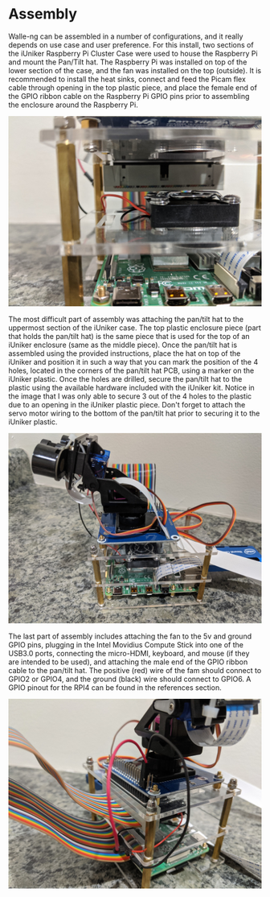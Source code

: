 # Assembly

Walle-ng can be assembled in a number of configurations, and it really depends on use case and user preference. For this install, two sections of the iUniker Raspberry Pi Cluster Case were used to house the Raspberry Pi and mount the Pan/Tilt hat. The Raspberry Pi was installed on top of the lower section of the case, and the fan was installed on the top (outside). It is recommended to install the heat sinks, connect and feed the Picam flex cable through opening in the top plastic piece, and place the female end of the GPIO ribbon cable on the Raspberry Pi GPIO pins prior to assembling the enclosure around the Raspberry Pi. 

![Fan Position](images/fan_position.jpg)

The most difficult part of assembly was attaching the pan/tilt hat to the uppermost section of the iUniker case. The top plastic enclosure piece (part that holds the pan/tilt hat) is the same piece that is used for the top of an iUniker enclosure (same as the middle piece). Once the pan/tilt hat is assembled using the provided instructions, place the hat on top of the iUniker and position it in such a way that you can mark the position of the 4 holes, located in the corners of the pan/tilt hat PCB, using a marker on the iUniker plastic. Once the holes are drilled, secure the pan/tilt hat to the plastic using the available hardware included with the iUniker kit. Notice in the image that I was only able to secure 3 out of the 4 holes to the plastic due to an opening in the iUniker plastic piece. Don't forget to attach the servo motor wiring to the bottom of the pan/tilt hat prior to securing it to the iUniker plastic. 

![Secure Hat](images/hat_install.jpg)

The last part of assembly includes attaching the fan to the 5v and ground GPIO pins, plugging in the Intel Movidius Compute Stick into one of the USB3.0 ports, connecting the micro-HDMI, keyboard, and mouse (if they are intended to be used), and attaching the male end of the GPIO ribbon cable to the pan/tilt hat. The positive (red) wire of the fam should connect to GPIO2 or GPIO4, and the ground (black) wire should connect to GPIO6. A GPIO pinout for the RPI4 can be found in the references section. 

![Power](images/power.jpg)
